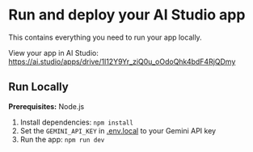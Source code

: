 
# Run and deploy your AI Studio app

This contains everything you need to run your app locally.

View your app in AI Studio: https://ai.studio/apps/drive/1l12Y9Yr_ziQ0u_oOdoQhk4bdF4RjQDmy

## Run Locally

**Prerequisites:**  Node.js


1. Install dependencies:
   `npm install`
2. Set the `GEMINI_API_KEY` in [.env.local](.env.local) to your Gemini API key
3. Run the app:
   `npm run dev`
